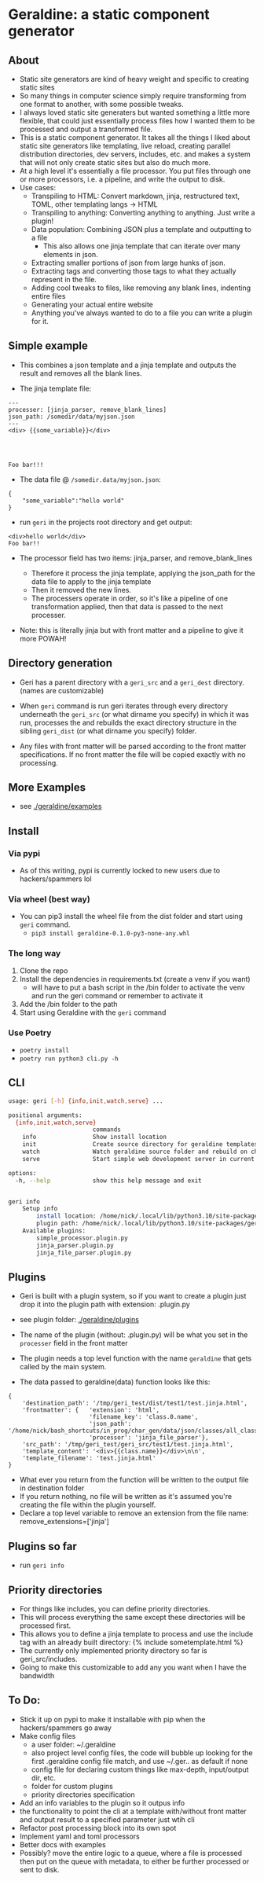 # Geraldine: a static component generator

## About
* Static site generators are kind of heavy weight and specific to creating static sites
* So many things in computer science simply require transforming from one format to another, with some possible tweaks.
* I always loved static site generaters but wanted something a little more flexible, that could just essentially process files how I wanted them to be processed and output a transformed file.
* This is a static component generator. It takes all the things I liked about static site generators like templating, live reload, creating parallel distribution directories, dev servers, includes, etc. and makes a system that will not only create static sites but also do much more.  
* At a high level it's essentially a file processor.  You put files through one or more processors, i.e. a pipeline, and write the output to disk.
* Use cases:
    * Transpiling to HTML: Convert markdown, jinja, restructured text, TOML, other templating langs -> HTML
    * Transpiling to anything: Converting anything to anything. Just write a plugin!
    * Data population:  Combining JSON plus a template and outputting to a file
        * This also allows one jinja template that can iterate over many elements in json. 
    * Extracting smaller portions of json from large hunks of json.
    * Extracting tags and converting those tags to what they actually represent in the file.
    * Adding cool tweaks to files, like removing any blank lines, indenting entire files 
    * Generating your actual entire website
    * Anything you've always wanted to do to a file you can write  a plugin for it. 

    

## Simple example
* This combines a json template and a jinja template and outputs the result and removes all the blank lines.

* The jinja template file:
```
---
processer: [jinja_parser, remove_blank_lines]
json_path: /somedir/data/myjson.json
---
<div> {{some_variable}}</div>




Foo bar!!!

```
* The data file @ `/somedir.data/myjson.json`:

```
{
    "some_variable":"hello world"
}
```

* run `geri` in the projects root directory and get output:

```
<div>hello world</div>
Foo bar!!
```

* The processor field has two items: jinja_parser, and remove_blank_lines
    * Therefore it process the jinja template, applying the json_path for the data file to apply to the jinja template
    * Then it removed the new lines.
    * The processers operate in order, so it's like a pipeline of one transformation applied, then that data is passed to the next processer.

* Note: this is literally jinja but with front matter and a pipeline to give it more POWAH!


## Directory generation

* Geri has a parent directory with a `geri_src` and a `geri_dest` directory. (names are customizable)

* When `geri` command is run geri iterates through every directory underneath the `geri_src` (or what dirname you specify) in which it was run, processes the and rebuilds the exact directory structure in the sibling `geri_dist` (or what dirname you specify) folder.

* Any files with front matter will be parsed according to the front matter specifications. If no front matter the file will be copied exactly with no processing. 


## More Examples
* see [./geraldine/examples](./geraldine/examples) 

## Install

### Via pypi
* As of this writing, pypi is currently locked to new users due to hackers/spammers lol

### Via wheel (best way)
* You can pip3 install the wheel file from the dist folder and start using `geri` command.
    * `pip3 install geraldine-0.1.0-py3-none-any.whl`

### The long way
1. Clone the repo
2. Install the dependencies in requirements.txt (create a venv if you want)
    * will have to put a bash script in the /bin folder to activate the venv and run the geri command or remember to activate it
3. Add the /bin folder to the path
4. Start using Geraldine with the `geri` command

### Use Poetry
* `poetry install`
* `poetry run python3 cli.py -h`

## CLI
```bash
usage: geri [-h] {info,init,watch,serve} ...

positional arguments:
  {info,init,watch,serve}
                        commands
    info                Show install location
    init                Create source directory for geraldine templates.
    watch               Watch geraldine source folder and rebuild on change.
    serve               Start simple web development server in current directory.

options:
  -h, --help            show this help message and exit


geri info
    Setup info
        install location: /home/nick/.local/lib/python3.10/site-packages/geraldine
        plugin path: /home/nick/.local/lib/python3.10/site-packages/geraldine/plugins
    Available plugins:
        simple_processor.plugin.py
        jinja_parser.plugin.py
        jinja_file_parser.plugin.py
```



## Plugins

* Geri is built with a plugin system, so if you want to create a plugin just drop it into the plugin path with extension: .plugin.py 

* see plugin folder: [./geraldine/plugins](./geraldine/plugins)

* The name of the plugin (without: .plugin.py) will be what you set in the `processer` field in the front matter

* The plugin needs a top level function with the name `geraldine` that gets called by the main system.


* The data passed to geraldine(data) function looks like this:
```
{   
    'destination_path': '/tmp/geri_test/dist/test1/test.jinja.html',
    'frontmatter': {   'extension': 'html',
                       'filename_key': 'class.0.name',
                       'json_path': '/home/nick/bash_shortcuts/in_prog/char_gen/data/json/classes/all_classes.json',
                       'processor': 'jinja_file_parser'},
    'src_path': '/tmp/geri_test/geri_src/test1/test.jinja.html',
    'template_content': '<div>{{class.name}}</div>\n\n',
    'template_filename': 'test.jinja.html'
}

```

* What ever you return from the function will be written to the output file in destination folder
* If you return nothing, no file will be written as it's assumed you're creating the file within the plugin yourself.
* Declare a top level variable to remove an extension from the file name: remove_extensions=['jinja'] 


## Plugins so far
* run `geri info`

## Priority directories
* For things like includes, you can define priority directories.
* This will process everything the same except these directories will be processed first. 
* This allows you to define a jinja template to process and use the include tag with an already built directory: {% include sometemplate.html %} 
* The currently only implemented priority directory so far is geri_src/includes. 
* Going to make this customizable to add any you want when I have the bandwidth


## To Do:
* Stick it up on pypi to make it installable with pip when the hackers/spammers go away
* Make config files
    * a user folder: ~/.geraldine 
    * also project level config files, the code will bubble up looking for the first .geraldine config file match, and use ~/.ger.. as default if none
    * config file for declaring custom things like max-depth, input/output dir, etc.
    * folder for custom plugins
    * priority directories specification
* Add an info variables to the plugin so it outpus info
* the functionality to point the cli at a template with/without front matter and output result to a specified parameter just wtih cli
* Refactor post processing block into its own spot
* Implement yaml and toml processors
* Better docs with examples
* Possibly? move the entire logic to a queue, where a file is processed then put on the queue with metadata, to either be further processed or sent to disk.